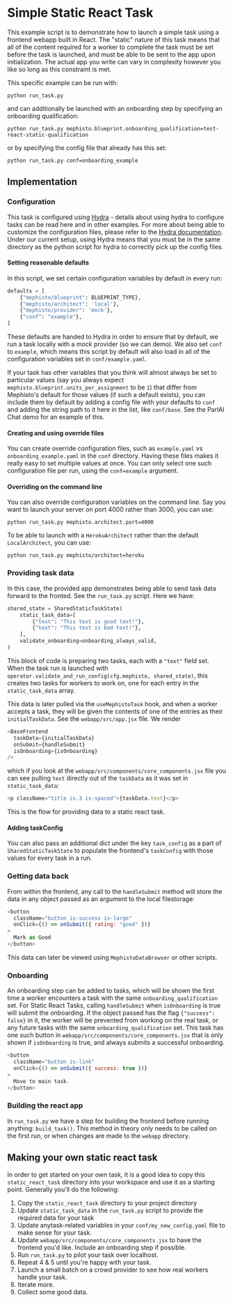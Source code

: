 # Simple Static React Task
This example script is to demonstrate how to launch a simple task using a frontend webapp built in React. The "static" nature of this task means that all of the content required for a worker to complete the task must be set before the task is launched, and must be able to be sent to the app upon initialization. The actual app you write can vary in complexity however you like so long as this constraint is met.

This specific example can be run with:
```console
python run_task.py
```
and can additionally be launched with an onboarding step by specifying an onboarding qualification:
```console
python run_task.py mephisto.blueprint.onboarding_qualification=test-react-static-qualification
```
or by specifying the config file that already has this set:
```console
python run_task.py conf=onboarding_example
```

## Implementation
### Configuration
This task is configured using [Hydra](https://hydra.cc/) - details about using hydra to configure tasks can be read here and in other examples. For more about being able to customize the configuration files, please refer to the [Hydra documentation](https://hydra.cc/docs/intro). Under our current setup, using Hydra means that you must be in the same directory as the python script for hydra to correctly pick up the config files.
#### Setting reasonable defaults
In this script, we set certain configuration variables by default in every run:
```python
defaults = [
    {"mephisto/blueprint": BLUEPRINT_TYPE},
    {"mephisto/architect": 'local'},
    {"mephisto/provider": 'mock'},
    {"conf": "example"},
]
```
These defaults are handed to Hydra in order to ensure that by default, we run a task locally with a mock provider (so we can demo). We also set `conf` to `example`, which means this script by default will also load in all of the configuration variables set in `conf/example.yaml`.

If your task has other variables that you think will almost always be set to particular values (say you always expect `mephisto.blueprint.units_per_assignment` to be `1`) that differ from Mephisto's default for those values (if such a default exists), you can include them by default by adding a config file with your defaults to `conf` and adding the string path to it here in the list, like `conf/base`. See the ParlAI Chat demo for an example of this.
#### Creating and using override files
You can create override configuration files, such as `example.yaml` vs `onboarding_example.yaml` in the `conf` directory. Having these files makes it really easy to set multiple values at once. You can only select one such configuration file per run, using the `conf=example` argument.
#### Overriding on the command line
You can also override configuration variables on the command line. Say you want to launch your server on port 4000 rather than 3000, you can use:
```console
python run_task.py mephisto.architect.port=4000
```
To be able to launch with a `HerokuArchitect` rather than the default `LocalArchitect`, you can use:
```console
python run_task.py mephisto/architect=heroku
```
### Providing task data
In this case, the provided app demonstrates being able to send task data forward to the fronted. See the `run_task.py` script. Here we have:
```python
shared_state = SharedStaticTaskState(
    static_task_data=[
        {"text": "This text is good text!"},
        {"text": "This text is bad text!"},
    ],
    validate_onboarding=onboarding_always_valid,
)
```
This block of code is preparing two tasks, each with a `"text"` field set. When the task run is launched with `operator.validate_and_run_config(cfg.mephisto, shared_state)`, this creates two tasks for workers to work on, one for each entry in the `static_task_data` array.

This data is later pulled via the `useMephistoTask` hook, and when a worker accepts a task, they will be given the contents of one of the entries as their `initialTaskData`. See the `webapp/src/app.jsx` file. We render
```js
<BaseFrontend
  taskData={initialTaskData}
  onSubmit={handleSubmit}
  isOnboarding={isOnboarding}
/>
```
which if you look at the `webapp/src/components/core_components.jsx` file you can see pulling `text` directly out of the `taskData` as it was set in `static_task_data`:
```js
<p className="title is-3 is-spaced">{taskData.text}</p>
```
This is the flow for providing data to a static react task.

#### Adding taskConfig

You can also pass an additional dict under the key `task_config` as a part of `SharedStaticTaskState` to populate the frontend's `taskConfig` with those values for every task in a run.

### Getting data back
From within the frontend, any call to the `handleSubmit` method will store the data in any object passed as an argument to the local filestorage:

```js
<button
  className="button is-success is-large"
  onClick={() => onSubmit({ rating: "good" })}
>
  Mark as Good
</button>
```

This data can later be viewed using `MephistoDataBrowser` or other scripts.

### Onboarding
An onboarding step can be added to tasks, which will be shown the first time a worker encounters a task with the same `onboarding_qualification` set. For Static React Tasks, calling `handleSubmit` when `isOnboarding` is true will submit the onboarding. If the object passed has the flag `{"success": false}` in it, the worker will be prevented from working on the real task, or any future tasks with the same `onboarding_qualification` set. This task has one such button in `webapp/src/components/core_components.jsx` that is only shown if `isOnboarding` is true, and always submits a successful onboarding.

```js
<button
  className="button is-link"
  onClick={() => onSubmit({ success: true })}
>
  Move to main task.
</button>
```

### Building the react app
In `run_task.py` we have a step for building the frontend before running anything: `build_task()`. This method in theory only needs to be called on the first run, or when changes are made to the `webapp` directory.

## Making your own static react task
In order to get started on your own task, it is a good idea to copy this `static_react_task` directory into your workspace and use it as a starting point. Generally you'll do the following:

1. Copy the `static_react_task` directory to your project directory
2. Update `static_task_data` in the `run_task.py` script to provide the required data for your task
3. Update anytask-related variables in your `conf/my_new_config.yaml` file to make sense for your task.
4. Update `webapp/src/components/core_components.jsx` to have the frontend you'd like. Include an onboarding step if possible.
5. Run `run_task.py` to pilot your task over localhost.
6. Repeat 4 & 5 until you're happy with your task.
7. Launch a small batch on a crowd provider to see how real workers handle your task.
8. Iterate more.
9. Collect some good data.

